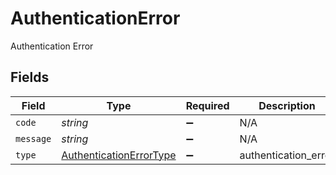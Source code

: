 # AuthenticationError

Authentication Error


## Fields

| Field                                                                     | Type                                                                      | Required                                                                  | Description                                                               |
| ------------------------------------------------------------------------- | ------------------------------------------------------------------------- | ------------------------------------------------------------------------- | ------------------------------------------------------------------------- |
| `code`                                                                    | *string*                                                                  | :heavy_minus_sign:                                                        | N/A                                                                       |
| `message`                                                                 | *string*                                                                  | :heavy_minus_sign:                                                        | N/A                                                                       |
| `type`                                                                    | [AuthenticationErrorType](../../models/shared/authenticationerrortype.md) | :heavy_minus_sign:                                                        | authentication_error                                                      |